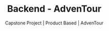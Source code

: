 <h1 align="center">Backend - AdvenTour</h1>
<p align="center">Capstone Project | Product Based | AdvenTour</p>
